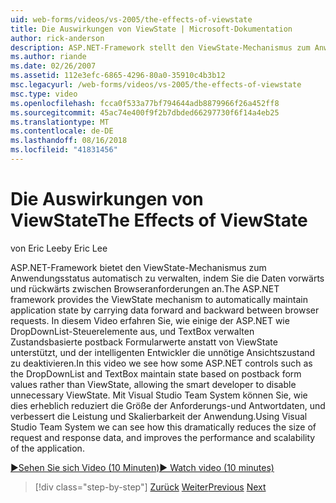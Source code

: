 ```yaml
---
uid: web-forms/videos/vs-2005/the-effects-of-viewstate
title: Die Auswirkungen von ViewState | Microsoft-Dokumentation
author: rick-anderson
description: ASP.NET-Framework stellt den ViewState-Mechanismus zum Anwendungsstatus automatisch zu verwalten, indem Sie die Daten vorwärts und rückwärts zwischen Browser erforderlich...
ms.author: riande
ms.date: 02/26/2007
ms.assetid: 112e3efc-6865-4296-80a0-35910c4b3b12
msc.legacyurl: /web-forms/videos/vs-2005/the-effects-of-viewstate
msc.type: video
ms.openlocfilehash: fcca0f533a77bf794644adb8879966f26a452ff8
ms.sourcegitcommit: 45ac74e400f9f2b7dbded66297730f6f14a4eb25
ms.translationtype: MT
ms.contentlocale: de-DE
ms.lasthandoff: 08/16/2018
ms.locfileid: "41831456"
---
```

<a name="the-effects-of-viewstate"></a><span data-ttu-id="39455-103">Die Auswirkungen von ViewState</span><span class="sxs-lookup"><span data-stu-id="39455-103">The Effects of ViewState</span></span>
====================
<span data-ttu-id="39455-104">von Eric Lee</span><span class="sxs-lookup"><span data-stu-id="39455-104">by Eric Lee</span></span>

<span data-ttu-id="39455-105">ASP.NET-Framework bietet den ViewState-Mechanismus zum Anwendungsstatus automatisch zu verwalten, indem Sie die Daten vorwärts und rückwärts zwischen Browseranforderungen an.</span><span class="sxs-lookup"><span data-stu-id="39455-105">The ASP.NET framework provides the ViewState mechanism to automatically maintain application state by carrying data forward and backward between browser requests.</span></span> <span data-ttu-id="39455-106">In diesem Video erfahren Sie, wie einige der ASP.NET wie DropDownList-Steuerelemente aus, und TextBox verwalten Zustandsbasierte postback Formularwerte anstatt von ViewState unterstützt, und der intelligenten Entwickler die unnötige Ansichtszustand zu deaktivieren.</span><span class="sxs-lookup"><span data-stu-id="39455-106">In this video we see how some ASP.NET controls such as the DropDownList and TextBox maintain state based on postback form values rather than ViewState, allowing the smart developer to disable unnecessary ViewState.</span></span> <span data-ttu-id="39455-107">Mit Visual Studio Team System können Sie, wie dies erheblich reduziert die Größe der Anforderungs-und Antwortdaten, und verbessert die Leistung und Skalierbarkeit der Anwendung.</span><span class="sxs-lookup"><span data-stu-id="39455-107">Using Visual Studio Team System we can see how this dramatically reduces the size of request and response data, and improves the performance and scalability of the application.</span></span>

[<span data-ttu-id="39455-108">&#9654;Sehen Sie sich Video (10 Minuten)</span><span class="sxs-lookup"><span data-stu-id="39455-108">&#9654; Watch video (10 minutes)</span></span>](https://channel9.msdn.com/Blogs/ASP-NET-Site-Videos/the-effects-of-viewstate)

> [!div class="step-by-step"]
> <span data-ttu-id="39455-109">[Zurück](using-the-load-test-agent.md)
> [Weiter](how-do-i-integrate-defect-tracking-with-testing.md)</span><span class="sxs-lookup"><span data-stu-id="39455-109">[Previous](using-the-load-test-agent.md)
[Next](how-do-i-integrate-defect-tracking-with-testing.md)</span></span>

